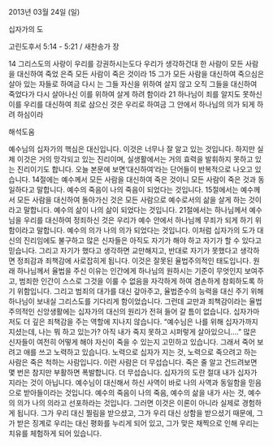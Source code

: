 2013년 03월 24일 (일)

십자가의 도



고린도후서 5:14 - 5:21 / 새찬송가  장


14 그리스도의 사랑이 우리를 강권하시는도다 우리가 생각하건대 한 사람이 모든 사람을 대신하여 죽었
은즉 모든 사람이 죽은 것이라 15 그가 모든 사람을 대신하여 죽으심은 살아 있는 자들로 하여금 다시
는 그들 자신을 위하여 살지 않고 오직 그들을 대신하여 죽었다가 다시 살아나신 이를 위하여 살게 하려 함이라 21 하나님이 죄를 알지도 못하신 이를 우리를 대신하여 죄로 삼으신 것은 우리로 하여금 그 안에서 하나님의 의가 되게 하려 하심이라

해석도움





예수님의 십자가의 핵심은 대신입니다. 이것은 너무나 잘 알고 있는 것입니다. 하지만 실제 이것은 거의 망각되고 있는 진리이며, 실생활에서는 거의 효력을 발휘하지 못하고 있는 진리이기도 합니다. 오늘 본문에 보면‘대신하여’라는 단어들이 반복적으로 나오고 있습니다. 14절에는 예수께서 모든 사람을 대신하여 죽은 것이니 모든 사람이 죽은 것과 동일하다고 말합니다. 예수의 죽음이 나의 죽음이 되었다는 것입니다. 15절에서는 예수께서 모든 사람을 대신하여 돌아가신 것은 모든 사람으로 예수로서의 삶을
살게 하는 것이라고 말합니다. 예수의 삶이 나의 삶이 되었다는 것입니다. 21절에서는 하나님께서 예수님을 우리를 대신하여 정죄하신 것은 우리가 예수 안에서 하나님께 무죄가 되게 하기 위함이라고 말합니다. 예수의 의가 나의 의가 되었다는 것입니다.
이처럼 십자가의 도가 대신의 진리임에도 불구하고 많은 신자들은 아직도 자기가 해야 하고 자기가 할 수 있다고 믿습니다. 그리고 자기가 했다고 생각하면 교만해지고, 반대로 자기가 못했다고 생각하면 정죄감과 죄책감에 사로잡히게 됩니다. 이것은 잘못된 율법주의적인 태도입니다. 원래 하나님께서 율법을 주신 이유는 인간에게 하나님의 원하시는 기준이 무엇인지 보여주고, 범죄한 인간이 스스로 그것을 이룰 수 없음을 자각하게 하여 겸손하게 참회하도록 하기 위함입니다. 그리고 범죄의 대가를 대신 갚아주고, 율법준수의 능력을 대신 주기 위해 하나님이 보내실 그리스도를 기다리게 함이었습니다. 그런데 교만과 죄책감이라는 율법주의적인 신앙생활에는 십자가의 대신의 원리가 전혀 들어 갈 틈이 없습니다. 십자가마저도 더 깊은 죄책감을 주는 역할에 지나지 않습니다. “예수님은 나를 위해 십자가까지 지셨는데, 나는 뭐 하고 있는가? 아직 내가 죽지 못하고 시퍼렇게 살아있으니….” 많은 신자들이 여전히 어떻게 해야 자신이 죽을 수 있는지 고민하고 있습니다. 그래서 죽어 보려고 애를 쓰고 노력하고 있습니다. 노력으로 십자가 지는 것, 노력으로 죽으려고 하는 사람은 죽은 척하는 사람입니다. 이런 사람은 더 무섭습니다. 죽은 줄 알고 건드려보면 몇 번은 참지만 부활하면 폭발합니다. 더 무섭습니다. 십자가의 도란 절대 내가 십자가 지라는 것이 아닙니다. 예수님이 대신해서 하신 사역이 바로 나의 사역과 동일함을 믿음으로 받아들이라는 것입니다. 예수의 죽음이 나의 죽음, 예수의 삶을 내가 사는 것, 예수의 의가 나의 의라고 선포하라는 것입니다. 그러면 이것은 이론이 아니라 실제로 경험하게 됩니다. 그가 우리 대신 찔림을 받으셨고, 그가 우리 대신 상함을 받으셨기 때문에, 그가 받은 징계로 우리는 대신 평화를 누리게 되어 있고, 그가 맞은 채찍으로 인해 우리는 치유를 체험하게 되어 있습니다.